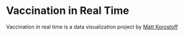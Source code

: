 # Vaccination in Real Time

Vaccination in real time is a data visualization project by [Matt Korostoff](https://mkorostoff.github.io/)
